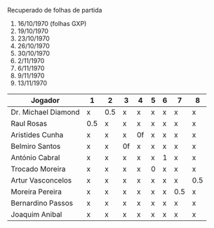 Recuperado de folhas de partida

1. 16/10/1970 (folhas GXP)
2. 19/10/1970
3. 23/10/1970
4. 26/10/1970
5. 30/10/1970
6. 2/11/1970
7. 6/11/1970
8. 9/11/1970
9. 13/11/1970


|Jogador|1|2|3|4|5|6|7|8
|-------|-|-|-|-|-|-|-|-
|Dr. Michael Diamond|x|0.5|x|x|x|x|x|x
|Raul Rosas|0.5|x|x|x|x|x|x|x|x|x|x|x
|Aristides Cunha|x|x|x|0f|x|x|x|x|x|x
|Belmiro Santos|x|x|0f|x|x|x|x|x|x|x
|António Cabral|x|x|x|x|x|1|x|x|x|x
|Trocado Moreira|x|x|x|x|0|x|x|x|x|x
|Artur Vasconcelos|x|x|x|x|x|x|x|0.5|x|x
|Moreira Pereira|x|x|x|x|x|x|0.5|x|x|x
|Bernardino Passos|x|x|x|x|x|x|x|x|x|0.5
|Joaquim Anibal|x|x|x|x|x|x|x|x|0.5|x
